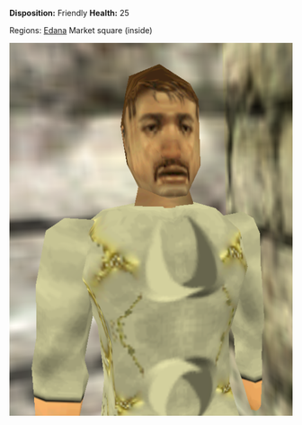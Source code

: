 **Disposition:** Friendly
**Health:** 25

Regions:
	[Edana](../Edana.md)
		Market square (inside)

![](../../../articleassets/npc/npc-edric.png)